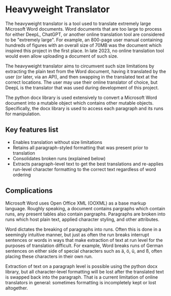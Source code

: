 # Heavyweight Translator

The heavyweight translator is a tool used to translate extremely large Microsoft Word documents. Word documents that are too large to process for either DeepL, ChatGPT, or another online translation tool are considered to be "extremely large". For example, an 800-page user manual containing hundreds of figures with an overall size of 70MB was the document which inspired this project in the first place. In late 2023, no online translation tool would even allow uploading a document of such size.

The heavyweight translator aims to circumvent such size limitations by extracting the plain text from the Word document, having it translated by the user (or later, via an API), and then swapping in the translated text at the correct locations. The user may use their online translator of choice, but DeepL is the translator that was used during development of this project.

The python docx library is used extensively to convert a Microsoft Word document into a mutable object which contains other mutable objects. Specifically, the docx library is used to access each paragraph and its runs for manipulation.


## Key features list
 - Enables translation without size limitations
 - Retains all paragraph-styled formatting that was present prior to translation
 - Consolidates broken runs (explained below)
 - Extracts paragraph-level text to get the best translations and re-applies run-level character formatting to the correct text regardless of word ordering


## Complications

Microsoft Word uses Open Office XML (OOXML) as a base markup language. Roughly speaking, a document contains pargraphs which contain runs, any present tables also contain pargraphs. Paragraphs are broken into runs which host plain text, applied character styling, and other attributes.

Word dictates the breaking of paragraphs into runs. Often this is done in a seemingly intuitive manner, but just as often the run breaks interrupt sentences or words in ways that make extraction of text at run level for the purposes of translation difficult. For example, Word breaks runs of German sentences on either side of special characters such as ä, ö, ü, and ß, often placing these characters in their own run. 

Extraction of text on a paragraph level is possible using the python docx library, but all character-level formatting will be lost after the translated text is swapped back into the paragraph. That is a current limitation of online translators in general: sometimes formatting is incompletely kept or lost altogether.
